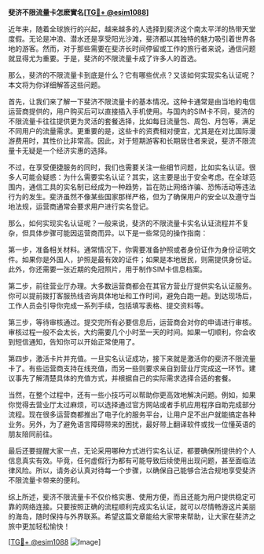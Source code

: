 **斐济不限流量卡怎麽實名[[TG💪+ @esim1088](https://t.me/s/esim1088)]**

近年来，随着全球旅行的兴起，越来越多的人选择到斐济这个南太平洋的热带天堂度假。无论是冲浪、潜水还是享受阳光沙滩，斐济都以其独特的魅力吸引着世界各地的游客。然而，对于那些需要在斐济长时间停留或工作的旅行者来说，通信问题就显得尤为重要。于是，斐济的不限流量卡成了许多人的首选。

那么，斐济的不限流量卡到底是什么？它有哪些优点？又该如何实现实名认证呢？本文将为你详细解答这些问题。

首先，让我们来了解一下斐济不限流量卡的基本情况。这种卡通常是由当地的电信运营商提供的，用户购买后可以直接插入手机使用。与国内的SIM卡不同，斐济的不限流量卡往往提供更为灵活的套餐选择，比如每日流量包、周包、月包等，满足不同用户的流量需求。更重要的是，这些卡的资费相对便宜，尤其是在对比国际漫游费用时，其性价比非常高。因此，对于短期游客和长期居住者来说，斐济不限流量卡无疑是一个经济实惠的选择。

不过，在享受便捷服务的同时，我们也需要关注一些细节问题，比如实名认证。很多人可能会疑惑：为什么需要实名认证？其实，这主要是出于安全考虑。在全球范围内，通信工具的实名制已经成为一种趋势，旨在防止网络诈骗、恐怖活动等违法行为的发生。斐济虽然不像某些国家那样严格，但为了确保用户的安全以及遵守当地法规，运营商通常会要求用户进行实名登记。

那么，如何实现实名认证呢？一般来说，斐济的不限流量卡实名认证流程并不复杂，但具体步骤可能因运营商而异。以下是一些常见的操作指南：

第一步，准备相关材料。通常情况下，你需要准备护照或者身份证作为身份证明文件。如果你是外国人，护照是最有效的证件；如果是本地居民，则需提供身份证。此外，你还需要一张近期的免冠照片，用于制作SIM卡信息档案。

第二步，前往营业厅办理。大多数运营商都会在其官方营业厅提供实名认证服务。你可以提前拨打客服热线咨询具体地址和工作时间，避免白跑一趟。到达现场后，工作人员会引导你完成一系列手续，包括填写表格、提交资料等。

第三步，等待审核通过。提交完所有必要信息后，运营商会对你的申请进行审核。审核过程一般不会太长，大约需要几个小时至一天的时间。如果一切顺利，你会收到短信通知，告知你可以开始正常使用了。

第四步，激活卡片并充值。一旦实名认证成功，接下来就是激活你的斐济不限流量卡了。有些运营商支持在线充值，而另一些则要求亲自到营业厅完成这一环节。建议事先了解清楚具体的充值方式，并根据自己的实际需求选择合适的套餐。

当然，在整个过程中，还有一些小技巧可以帮助你更高效地解决问题。例如，如果你觉得去营业厅太过麻烦，可以选择通过官方网站或者手机应用程序自助完成部分流程。现在很多运营商都推出了电子化的服务平台，让用户足不出户就能搞定各种业务。另外，为了避免语言障碍带来的困扰，最好带上翻译软件或找一位懂英语的朋友陪同前往。

最后还要提醒大家一点，无论采用哪种方式进行实名认证，都要确保所提供的个人信息真实有效。毕竟，任何虚假行为都有可能导致后续使用出现问题，甚至面临法律风险。所以，请务必认真对待每一个步骤，以确保自己能够合法合规地享受斐济不限流量卡带来的便利。

综上所述，斐济不限流量卡不仅价格实惠、使用方便，而且还能为用户提供稳定可靠的网络连接。只要按照正确的流程顺利完成实名认证，就可以尽情畅游这片美丽的海岛，随时保持与外界联系。希望这篇文章能给大家带来帮助，让大家在斐济之旅中更加轻松愉快！

[[TG💪+ @esim1088](https://t.me/s/esim1088) ![Image](https://i.postimg.cc/4NQfJmqS/Snipaste-2025-05-13-00-14-12.png)]